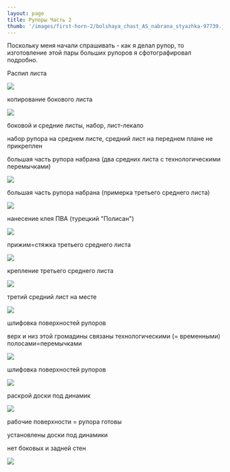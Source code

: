 ```yaml
---
layout: page
title: Рупоры Часть 2
thumb: '/images/first-horn-2/bolshaya_chast_AS_nabrana_styazhka-97739.jpg'
---
```


Поскольку меня начали спрашивать - как я делал рупор, то изготовление этой пары больших рупоров я сфотографировал подробно.

Распил листа

![](/images/first-horn-2/raspil_lista.jpg)

копирование бокового листа

![](/images/first-horn-2/kopirovane_bokovogo_lista.jpg)

боковой и средние листы, набор, лист-лекало


набор рупора на среднем листе, средний лист на переднем плане не прикреплен


большая часть рупора набрана (два средних листа с технологическими перемычками)

![](/images/first-horn-2/bolshaya_chast_AS_nabrana_dva_sred-91485.jpg)

большая часть рупора набрана (примерка третьего среднего листа)

![](/images/first-horn-2/bolshaya_chast_AS_nabrana_primerka-79611.jpg)

нанесение клея ПВА (турецкий "Полисан")

![](/images/first-horn-2/nanesenie_kleya_PVA.jpg)

прижим=стяжка третьего среднего листа

![](/images/first-horn-2/bolshaya_chast_AS_nabrana_styazhka-97739.jpg)

крепление третьего среднего листа

![](/images/first-horn-2/bolshaya_chast_AS_nabrana_krepleni-7107.jpg)

третий средний лист на месте

![](/images/first-horn-2/bolshaya_chast_AS_nabrana_tretiio_-76989.jpg)

шлифовка поверхностей рупоров

верх и низ этой громадины связаны технологическими (= временными) полосами=перемычками

![](/images/first-horn-2/shlifovka_poverhnostei_ruporov_ver-84650.jpg)

шлифовка поверхностей рупоров

![](/images/first-horn-2/shlifovka_poverhnostei_ruporov.jpg)

раскрой доски под динамик

![](/images/first-horn-2/IMG_5241.jpg)

рабочие поверхности = рупора готовы

установлены доски под динамики

нет боковых и задней стен

![](/images/first-horn-2/ustanovleny_doski_pod_dinamiki_net-86221.jpg)



